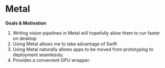 # Metal

**Goals & Motivation**

1. Writing vision pipelines in Metal will hopefully allow them to run faster on desktop
2. Using Metal allows me to take advantage of Swift
3. Using Metal naturally allows apps to be moved from prototyping to deployment seamlessly. 
4. Provides a convenient GPU wrapper.
